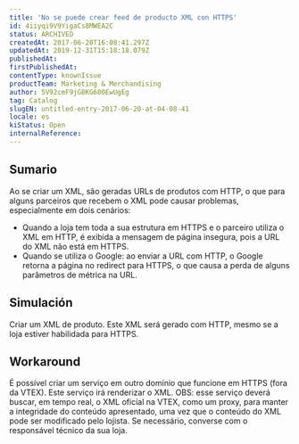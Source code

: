 ```yaml
---
title: 'No se puede crear feed de producto XML con HTTPS'
id: 4iiyqi9V9YigaCs8MWEA2C
status: ARCHIVED
createdAt: 2017-06-20T16:08:41.297Z
updatedAt: 2019-12-31T15:18:18.079Z
publishedAt: 
firstPublishedAt: 
contentType: knownIssue
productTeam: Marketing & Merchandising
author: 5V92cmF9jG8KG600EwUgEg
tag: Catalog
slugEN: untitled-entry-2017-06-20-at-04-08-41
locale: es
kiStatus: Open
internalReference: 
---
```


## Sumario

Ao se criar um XML, são geradas URLs de produtos com HTTP, o que para alguns parceiros que recebem o XML pode causar problemas, especialmente em dois cenários:
- Quando a loja tem toda a sua estrutura em HTTPS e o parceiro utiliza o XML em HTTP, é exibida a mensagem de página insegura, pois a URL do XML não está em HTTPS.
- Quando se utiliza o Google: ao enviar a URL com HTTP, o Google retorna a página no redirect para HTTPS, o que causa a perda de alguns parâmetros de métrica na URL.

## Simulación

Criar um XML de produto. 
Este XML será gerado com HTTP, mesmo se a loja estiver habilidada para HTTPS.

## Workaround

É possível criar um serviço em outro domínio que funcione em HTTPS (fora da VTEX). Este serviço irá renderizar o XML. 
OBS: esse serviço deverá buscar, em tempo real, o XML oficial na VTEX, como um proxy, para manter a integridade do conteúdo apresentado, uma vez que o conteúdo do XML pode ser modificado pelo lojista.
Se necessário, converse com o responsável técnico da sua loja.

